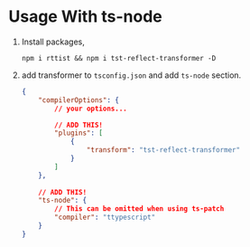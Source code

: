 # Usage With ts-node

1. Install packages,
    ```
    npm i rttist && npm i tst-reflect-transformer -D
    ```
2. add transformer to `tsconfig.json` and add `ts-node` section.
    ```json
    {
        "compilerOptions": {
            // your options...
    
            // ADD THIS!
            "plugins": [
                {
                    "transform": "tst-reflect-transformer"
                }
            ]
        },
        
        // ADD THIS!
        "ts-node": {
            // This can be omitted when using ts-patch
            "compiler": "ttypescript"
        }
    }
    ```
